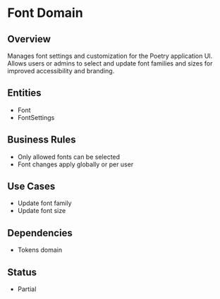 # Font Domain

## Overview
Manages font settings and customization for the Poetry application UI. Allows users or admins to select and update font families and sizes for improved accessibility and branding.

## Entities
- Font
- FontSettings

## Business Rules
- Only allowed fonts can be selected
- Font changes apply globally or per user

## Use Cases
- Update font family
- Update font size

## Dependencies
- Tokens domain

## Status
- Partial
